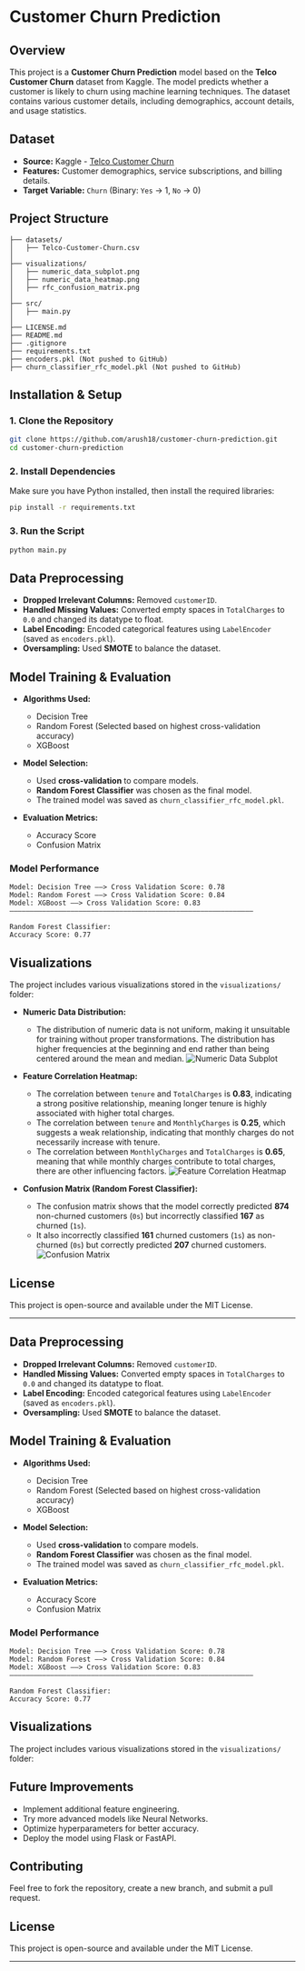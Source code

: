 # Customer Churn Prediction

## Overview
This project is a **Customer Churn Prediction** model based on the **Telco Customer Churn** dataset from Kaggle. The model predicts whether a customer is likely to churn using machine learning techniques. The dataset contains various customer details, including demographics, account details, and usage statistics.

## Dataset
- **Source:** Kaggle - [Telco Customer Churn](https://www.kaggle.com/datasets/blastchar/telco-customer-churn)
- **Features:** Customer demographics, service subscriptions, and billing details.
- **Target Variable:** `Churn` (Binary: `Yes` → 1, `No` → 0)

## Project Structure
```
├── datasets/
│   ├── Telco-Customer-Churn.csv
│
├── visualizations/
│   ├── numeric_data_subplot.png
│   ├── numeric_data_heatmap.png
│   ├── rfc_confusion_matrix.png
│
├── src/
│   ├── main.py
│
├── LICENSE.md
├── README.md
├── .gitignore
├── requirements.txt
├── encoders.pkl (Not pushed to GitHub)
├── churn_classifier_rfc_model.pkl (Not pushed to GitHub)
```

## Installation & Setup
### **1. Clone the Repository**
```bash
git clone https://github.com/arush18/customer-churn-prediction.git
cd customer-churn-prediction
```
### **2. Install Dependencies**
Make sure you have Python installed, then install the required libraries:
```bash
pip install -r requirements.txt
```

### **3. Run the Script**
```bash
python main.py
```

## Data Preprocessing
- **Dropped Irrelevant Columns:** Removed `customerID`.
- **Handled Missing Values:** Converted empty spaces in `TotalCharges` to `0.0` and changed its datatype to float.
- **Label Encoding:** Encoded categorical features using `LabelEncoder` (saved as `encoders.pkl`).
- **Oversampling:** Used **SMOTE** to balance the dataset.

## Model Training & Evaluation
- **Algorithms Used:**
  - Decision Tree
  - Random Forest (Selected based on highest cross-validation accuracy)
  - XGBoost

- **Model Selection:**
  - Used **cross-validation** to compare models.
  - **Random Forest Classifier** was chosen as the final model.
  - The trained model was saved as `churn_classifier_rfc_model.pkl`.

- **Evaluation Metrics:**
  - Accuracy Score
  - Confusion Matrix

### **Model Performance**

```
Model: Decision Tree ——> Cross Validation Score: 0.78
Model: Random Forest ——> Cross Validation Score: 0.84
Model: XGBoost ——> Cross Validation Score: 0.83
————————————————————————————————————————————————————————————

Random Forest Classifier:
Accuracy Score: 0.77
```

## Visualizations
The project includes various visualizations stored in the `visualizations/` folder:
- **Numeric Data Distribution:**
  - The distribution of numeric data is not uniform, making it unsuitable for training without proper transformations. The distribution has higher frequencies at the beginning and end rather than being centered around the mean and median.
  ![Numeric Data Subplot](visualizations/numeric_data_subplot.png)

- **Feature Correlation Heatmap:**
  - The correlation between `tenure` and `TotalCharges` is **0.83**, indicating a strong positive relationship, meaning longer tenure is highly associated with higher total charges.
  - The correlation between `tenure` and `MonthlyCharges` is **0.25**, which suggests a weak relationship, indicating that monthly charges do not necessarily increase with tenure.
  - The correlation between `MonthlyCharges` and `TotalCharges` is **0.65**, meaning that while monthly charges contribute to total charges, there are other influencing factors.
  ![Feature Correlation Heatmap](visualizations/numeric_data_heatmap.png)

- **Confusion Matrix (Random Forest Classifier):**
  - The confusion matrix shows that the model correctly predicted **874** non-churned customers (`0s`) but incorrectly classified **167** as churned (`1s`).
  - It also incorrectly classified **161** churned customers (`1s`) as non-churned (`0s`) but correctly predicted **207** churned customers.
  ![Confusion Matrix](visualizations/rfc_confusion_matrix.png)

## License
This project is open-source and available under the MIT License.

---



## Data Preprocessing

- **Dropped Irrelevant Columns:** Removed `customerID`.
- **Handled Missing Values:** Converted empty spaces in `TotalCharges` to `0.0` and changed its datatype to float.
- **Label Encoding:** Encoded categorical features using `LabelEncoder` (saved as `encoders.pkl`).
- **Oversampling:** Used **SMOTE** to balance the dataset.

## Model Training & Evaluation

- **Algorithms Used:**

  - Decision Tree
  - Random Forest (Selected based on highest cross-validation accuracy)
  - XGBoost

- **Model Selection:**

  - Used **cross-validation** to compare models.
  - **Random Forest Classifier** was chosen as the final model.
  - The trained model was saved as `churn_classifier_rfc_model.pkl`.

- **Evaluation Metrics:**

  - Accuracy Score
  - Confusion Matrix

### **Model Performance**

```
Model: Decision Tree ——> Cross Validation Score: 0.78
Model: Random Forest ——> Cross Validation Score: 0.84
Model: XGBoost ——> Cross Validation Score: 0.83
————————————————————————————————————————————————————————————

Random Forest Classifier:
Accuracy Score: 0.77
```

## Visualizations

The project includes various visualizations stored in the `visualizations/` folder:


## Future Improvements

- Implement additional feature engineering.
- Try more advanced models like Neural Networks.
- Optimize hyperparameters for better accuracy.
- Deploy the model using Flask or FastAPI.

## Contributing

Feel free to fork the repository, create a new branch, and submit a pull request.

## License

This project is open-source and available under the MIT License.

---